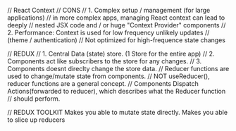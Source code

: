 // React Context
// CONS
// 1. Complex setup / management (for large applications)
// in more complex apps, managing React context can lead to deeply 
// nested JSX code and / or huge "Context Provider" components
// 2. Performance: Context is used for low frequency unlikely updates 
// (theme / authentication)
// Not optimized for high-frequence state changes

// REDUX
// 1. Central Data (state) store. (1 Store for the entire app)
// 2. Components act like subscribers to the store for any changes.
// 3. Components doesnt direclty change the store data.
// Reducer functions are used to change/mutate state from components.
// NOT useReducer(), reducer functions are a general concept.
// Components Dispatch Actions(forwarded to reducer), which describes what the Reducer function
// should perform.


// REDUX TOOLKIT
Makes you able to mutate state directly.
Makes you able to slice up reducers